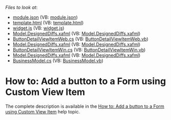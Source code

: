 <!-- default file list -->
*Files to look at*:

* [module.json](./CS/MySolution.Mobile/Static/modules/simpleButton/module.json) (VB: [module.json](./VB/MySolution.Mobile/Static/modules/simpleButton/module.json))
* [template.html](./CS/MySolution.Mobile/Static/modules/simpleButton/template.html) (VB: [template.html](./VB/MySolution.Mobile/Static/modules/simpleButton/template.html))
* [widget.js](./CS/MySolution.Mobile/Static/modules/simpleButton/widget.js) (VB: [widget.js](./VB/MySolution.Mobile/Static/modules/simpleButton/widget.js))
* [Model.DesignedDiffs.xafml](./CS/MySolution.Module.Mobile/Model.DesignedDiffs.xafml) (VB: [Model.DesignedDiffs.xafml](./VB/MySolution.Module.Mobile/Model.DesignedDiffs.xafml))
* [ButtonDetailViewItemWeb.cs](./CS/MySolution.Module.Web/ButtonDetailViewItemWeb.cs) (VB: [ButtonDetailViewItemWeb.vb](./VB/MySolution.Module.Web/ButtonDetailViewItemWeb.vb))
* [Model.DesignedDiffs.xafml](./CS/MySolution.Module.Web/Model.DesignedDiffs.xafml) (VB: [Model.DesignedDiffs.xafml](./VB/MySolution.Module.Web/Model.DesignedDiffs.xafml))
* [ButtonDetailViewItemWin.cs](./CS/MySolution.Module.Win/ButtonDetailViewItemWin.cs) (VB: [ButtonDetailViewItemWin.vb](./VB/MySolution.Module.Win/ButtonDetailViewItemWin.vb))
* [Model.DesignedDiffs.xafml](./CS/MySolution.Module.Win/Model.DesignedDiffs.xafml) (VB: [Model.DesignedDiffs.xafml](./VB/MySolution.Module.Win/Model.DesignedDiffs.xafml))
* [BusinessModel.cs](./CS/MySolution.Module/BusinessObjects/BusinessModel.cs) (VB: [BusinessModel.vb](./VB/MySolution.Module/BusinessObjects/BusinessModel.vb))
<!-- default file list end -->
# How to: Add a button to a Form using Custom View Item


The complete description is available in the <a href="https://documentation.devexpress.com/#Xaf/CustomDocument3653">How to: Add a button to a Form using Custom View Item</a> help topic.

<br/>


